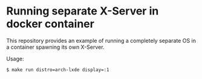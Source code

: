 # Running separate X-Server in docker container

This repository provides an example of running a completely separate OS in a container
spawning its own X-Server.

Usage:

```
$ make run distro=arch-lxde display=:1
```
